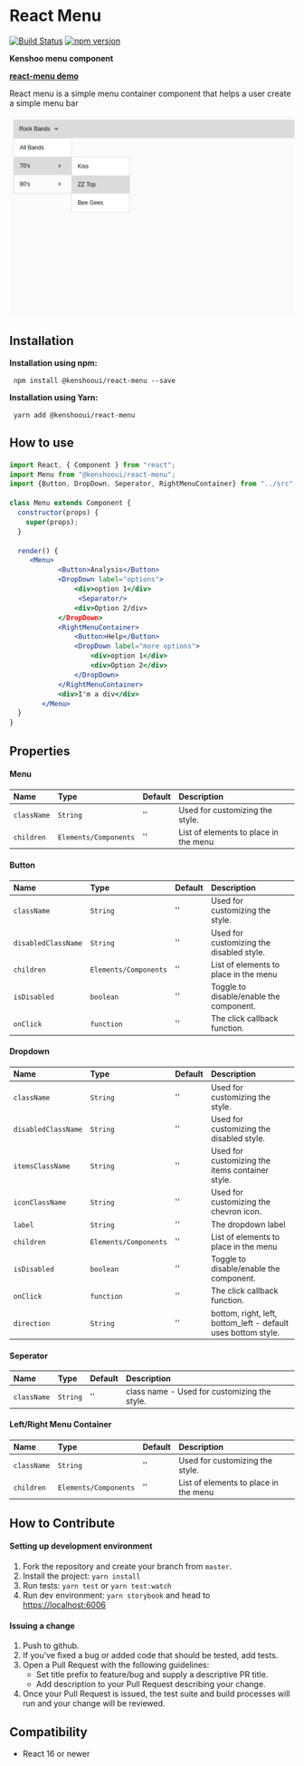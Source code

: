 # React Menu

[![Build Status](https://travis-ci.org/kenshoo/react-menu.svg?branch=master)](https://travis-ci.org/kenshoo/react-menu) [![npm version](https://badge.fury.io/js/%40kenshooui%2Freact-menu.svg)](https://badge.fury.io/js/%40kenshooui%2Freact-menu)

**Kenshoo menu component**

**[react-menu demo](https://kenshoo.github.io/react-menu)**

React menu is a simple menu container component that helps a user create a simple menu bar

<p align="center">
    <img src="preview.png?raw=true" width="600" />
</p>


## Installation
 
 **Installation using npm:**
 
```
 npm install @kenshooui/react-menu --save
```

 **Installation using Yarn:**
 
```
 yarn add @kenshooui/react-menu
```
 
 ## How to use 
 
```jsx
import React, { Component } from "react";
import Menu from "@kenshooui/react-menu";
import {Button, DropDown, Seperator, RightMenuContainer} from "../src";

class Menu extends Component {
  constructor(props) {
    super(props);
  }
  
  render() {
     <Menu>
            <Button>Analysis</Button>
            <DropDown label="options">
                <div>option 1</div>
                 <Separator/>
                <div>Option 2/div>
            </DropDown>
            <RightMenuContainer>
                <Button>Help</Button>
                <DropDown label="more options">
                    <div>option 1</div>
                    <div>Option 2</div>
                </DropDown>
            </RightMenuContainer>
            <div>I'm a div</div>
        </Menu>
  }
}
```

## Properties

#### Menu

| Name                            | Type                  | Default                                          | Description                                                                                                                                       
|:-----                           |:-----                 |:-----                                            |:-----                                                                                                                                             
| `className`                     | `String`              | ''                                               | Used for customizing the style.
| `children`                      | `Elements/Components` | ''                                               | List of elements to place in the menu

#### Button

| Name                            | Type                  | Default                                          | Description                                                                                                                                       
|:-----                           |:-----                 |:-----                                            |:-----                                                                                                                                             
| `className`                     | `String`              | ''                                               | Used for customizing the style.
| `disabledClassName`             | `String`              | ''                                               | Used for customizing the disabled style.
| `children`                      | `Elements/Components` | ''                                               | List of elements to place in the menu
| `isDisabled`                    | `boolean`             | ''                                               | Toggle to disable/enable the component.
| `onClick`                       | `function`            | ''                                               | The click callback function.

#### Dropdown

| Name                            | Type                  | Default                                          | Description                                                                                                                                       
|:-----                           |:-----                 |:-----                                            |:-----                                                                                                                                             
| `className`                     | `String`              | ''                                               | Used for customizing the style.
| `disabledClassName`             | `String`              | ''                                               | Used for customizing the disabled style.
| `itemsClassName`                | `String`              | ''                                               | Used for customizing the items container style.
| `iconClassName`                 | `String`              | ''                                               | Used for customizing the chevron icon.
| `label`                         | `String`              | ''                                               | The dropdown label
| `children`                      | `Elements/Components` | ''                                               | List of elements to place in the menu
| `isDisabled`                    | `boolean`             | ''                                               | Toggle to disable/enable the component.
| `onClick`                       | `function`            | ''                                               | The click callback function.
| `direction`                     | `String`              | ''                                               | bottom, right, left, bottom_left - default uses bottom style. 

#### Seperator

| Name                            | Type                  | Default                                          | Description                                                                                                                                       
|:-----                           |:-----                 |:-----                                            |:-----                                                                                                                                             
| `className`                     | `String`              | ''                                               | class name - Used for customizing the style.

#### Left/Right Menu Container

| Name                            | Type                  | Default                                          | Description                                                                                                                                       
|:-----                           |:-----                 |:-----                                            |:-----                                                                                                                                             
| `className`                     | `String`              | ''                                               | Used for customizing the style.
| `children`                      | `Elements/Components` | ''                                               | List of elements to place in the menu

## How to Contribute

#### Setting up development environment

1. Fork the repository and create your branch from `master`.
2. Install the project: `yarn install`
3. Run tests: `yarn test` or `yarn test:watch`
4. Run dev environment: `yarn storybook` and head to [https://localhost:6006](https://localhost:6006)


#### Issuing a change

1. Push to github.
2. If you’ve fixed a bug or added code that should be tested, add tests.
3. Open a Pull Request with the following guidelines:
   - Set title prefix to feature/bug and supply a descriptive PR title.
   - Add description to your Pull Request describing your change.
4. Once your Pull Request is issued, the test suite and build processes will run and your change will be reviewed.
  
  
## Compatibility
  
  - React 16 or newer
  
  